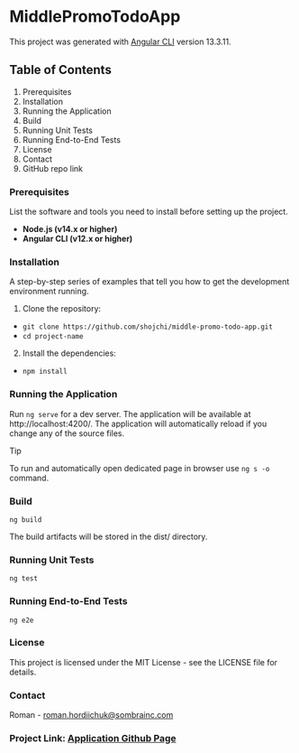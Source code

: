 # MiddlePromoTodoApp
This project was generated with [Angular CLI](https://github.com/angular/angular-cli) version 13.3.11.

## Table of Contents
1. Prerequisites
2. Installation
3. Running the Application
4. Build
5. Running Unit Tests
6. Running End-to-End Tests
7. License
8. Contact
9. GitHub repo link

### Prerequisites
List the software and tools you need to install before setting up the project.

- **Node.js (v14.x or higher)**
- **Angular CLI (v12.x or higher)**

### Installation
A step-by-step series of examples that tell you how to get the development environment running.

1. Clone the repository:
 - `git clone https://github.com/shojchi/middle-promo-todo-app.git`
 - `cd project-name`
2. Install the dependencies:
 - `npm install`

### Running the Application
Run `ng serve` for a dev server. The application will be available at http://localhost:4200/. The application will automatically reload if you change any of the source files.
> [!TIP]
>  To run and automatically open dedicated page in browser use `ng s -o` command.

### Build
`ng build`

The build artifacts will be stored in the dist/ directory.

### Running Unit Tests
`ng test`

### Running End-to-End Tests
`ng e2e`

### License
This project is licensed under the MIT License - see the LICENSE file for details.

### Contact
Roman - roman.hordiichuk@sombrainc.com

### Project Link: [Application Github Page](https://github.com/shojchi/middle-promo-todo-app)